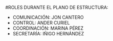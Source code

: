 
#ROLES DURANTE EL PLANO DE ESTRUCTURA:

* COMUNICACIÓN: JON CANTERO 
* CONTROL: ANDER CURIEL 
* COORDINACIÓN: MARINA PÉREZ
* SECRETARÍA: IÑIGO HERNÁNDEZ
